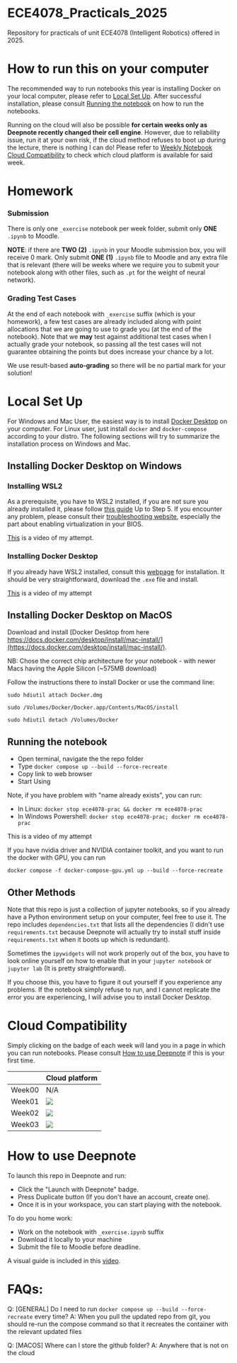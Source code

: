 # ECE4078_Practicals_2025
Repository for practicals of unit ECE4078 (Intelligent Robotics) offered in 2025.

# How to run this on your computer 

The recommended way to run notebooks this year is installing Docker on your local computer, please refer to [Local Set Up](#local-set-up). After successful installation, please consult [Running the notebook](#running-the-notebook) on how to run the notebooks.

Running on the cloud will also be possible **for certain weeks only as Deepnote recently changed their cell engine**. However, due to reliability issue, run it at your own risk, if the cloud method refuses to boot up during the lecture, there is nothing I can do! Please refer to [Weekly Notebook Cloud Compatibility](#cloud-compatibility) to check which cloud platform is available for said week.

# Homework

### Submission

There is only one `_exercise` notebook per week folder, submit only **ONE** `.ipynb` to Moodle. 

**NOTE**: if there are **TWO (2)** `.ipynb` in your Moodle submission box, you will receive 0 mark. Only submit **ONE (1)** `.ipynb` file to Moodle and any extra file that is relevant (there will be weeks where we require you to submit your notebook along with other files, such as `.pt` for the weight of neural network). 

### Grading Test Cases

At the end of each notebook with `_exercise` suffix (which is your homework), a few test cases are already included along with point allocations that we are going to use to grade you (at the end of the notebook). Note that we **may** test against additional test cases when I actually grade your notebook, so passing all the test cases will not guarantee obtaining the points but does increase your chance by a lot.

We use result-based **auto-grading** so there will be no partial mark for your solution!

# Local Set Up

For Windows and Mac User, the easiest way is to install [Docker Desktop](https://www.docker.com/products/docker-desktop/) on your computer. For Linux user, just install `docker` and `docker-compose` according to your distro.  The following sections will try to summarize the installation process on Windows and Mac.

## Installing Docker Desktop on Windows

### Installing WSL2
As a prerequisite, you have to WSL2 installed, if you are not sure you already installed it, please follow [this guide](https://docs.microsoft.com/en-us/windows/wsl/install-manual) Up to Step 5.  If you encounter any problem, please consult their [troubleshooting website](https://docs.microsoft.com/en-us/windows/wsl/troubleshooting#installation-issues), especially the part about enabling virtualization in your BIOS.

[This](https://youtu.be/cgXZ8Ecrdg0) is a video of my attempt.

### Installing Docker Desktop
If you already have WSL2 installed, consult this [webpage](https://docs.docker.com/desktop/install/windows-install/) for installation. It should be very straightforward, download the `.exe` file and install. 

[This](https://youtu.be/HbMPZl0Hd90) is a video of my attempt

## Installing Docker Desktop on MacOS
Download and install [Docker Desktop from here https://docs.docker.com/desktop/install/mac-install/](https://docs.docker.com/desktop/install/mac-install/).

NB: Chose the correct chip architecture for your notebook - with newer Macs having the Apple Silicon (~575MB download)

Follow the instructions there to install Docker or use the command line:

`sudo hdiutil attach Docker.dmg`

`sudo /Volumes/Docker/Docker.app/Contents/MacOS/install`

`sudo hdiutil detach /Volumes/Docker`


## Running the notebook 

- Open terminal, navigate the the repo folder
- Type `docker compose up --build --force-recreate`
- Copy link to web browser
- Start Using

Note, if you have problem with "name already exists", you can run:
- In Linux: `docker stop ece4078-prac && docker rm ece4078-prac`
- In Windows Powershell: `docker stop ece4078-prac; docker rm ece4078-prac`

This is a video of my attempt

If you have nvidia driver and NVIDIA container toolkit, and you want to run the docker with GPU, you can run

```
docker compose -f docker-compose-gpu.yml up --build --force-recreate
```

## Other Methods

Note that this repo is just a collection of jupyter notebooks, so if you already have a Python environment setup on your computer, feel free to use it. The repo includes `dependencies.txt` that lists all the dependencies (I didn't use `requirements.txt` because Deepnote will actually try to install stuff inside `requirements.txt` when it boots up which is redundant).

Sometimes the `ipywidgets` will not work properly out of the box, you have to look online yourself on how to enable that in your `jupyter notebook` or `jupyter lab` (It is pretty straightforward).

If you choose this, you have to figure it out yourself if you experience any problems. If the notebook simply refuse to run, and I cannot replicate the error you are experiencing, I will advise you to install Docker Desktop.

# Cloud Compatibility

Simply clicking on the badge of each week will land you in a page in which you can run notebooks. Please consult [How to use Deepnote](#how-to-use-deepnote) if this is your first time.

| 		| Cloud platform |
| ------------- | -------------- |
| Week00 | N/A   |
| Week01 | [<img src="https://deepnote.com/buttons/launch-in-deepnote-white-small.svg">](https://deepnote.com/workspace/ECE4078-bdf57084-6c08-4dea-a555-1d8b5ffa5d2c/project/Week012025-592f63e0-df5e-46e9-803f-8be23d64b444)   |
| Week02 | [<img src="https://deepnote.com/buttons/launch-in-deepnote-white-small.svg">](https://deepnote.com/workspace/ECE4078-bdf57084-6c08-4dea-a555-1d8b5ffa5d2c/project/Week022025-f2ac850a-19bc-498d-b0cd-1237b4e61647)   |
| Week03 | [<img src="https://deepnote.com/buttons/launch-in-deepnote-white-small.svg">](https://deepnote.com/workspace/ECE4078-bdf57084-6c08-4dea-a555-1d8b5ffa5d2c/project/Week032025-0982729b-60b1-4a67-84ab-0fd65c2e818b)   |

# How to use Deepnote

To launch this repo in Deepnote and run:
- Click the "Launch with Deepnote" badge.
- Press Duplicate button (If you don't have an account, create one).
- Once it is in your workspace, you can start playing with the notebook.

To do you home work:
- Work on the notebook with `_exercise.ipynb` suffix
- Download it locally to your machine
- Submit the file to Moodle before deadline.

A visual guide is included in this [video](https://youtu.be/zA7RqTRkFPA).

# FAQs:
Q: [GENERAL] Do I need to run `docker compose up --build --force-recreate` every time?
A: When you pull the updated repo from git, you should re-run the compose command so that it recreates the container with the relevant updated files

Q: [MACOS] Where can I store the github folder?
A: Anywhere that is not on the cloud

